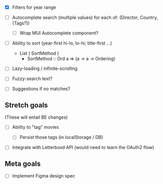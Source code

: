 - [x] Filters for year range

- [ ] Autocomplete search (multiple values) for each of: (Director, Country, (Tags?))

  - [ ] Wrap MUI Autocomplete component?

- [ ] Ability to sort (year-first hi-lo, lo-hi; title-first ...)

  - List ( SortMethod )
    - SortMethod :: Ord a => (a -> a -> Ordering)

- [ ] Lazy-loading / infinite-scrolling

- [ ] Fuzzy-search text?
- [ ] Suggestions if no matches?

<!-- - [ ] Use blurhash for images? -->

## Stretch goals

(These will entail BE changes)

- [ ] Ability to "tag" movies

  - [ ] Persist those tags (in localStorage / DB)

- [ ] Integrate with Letterboxd API (would need to learn the OAuth2 flow)

## Meta goals

- [ ] Implement Figma design spec
